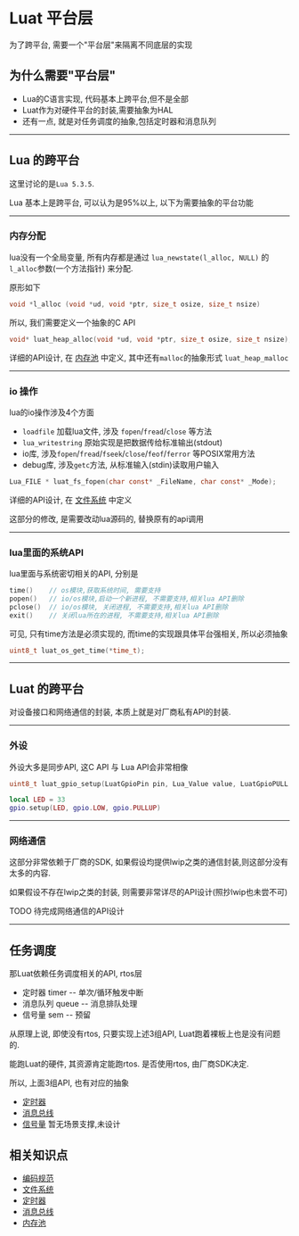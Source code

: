 # Luat 平台层

为了跨平台, 需要一个"平台层"来隔离不同底层的实现


## 为什么需要"平台层"

* Lua的C语言实现, 代码基本上跨平台,但不是全部
* Luat作为对硬件平台的封装,需要抽象为HAL
* 还有一点, 就是对任务调度的抽象,包括定时器和消息队列

----------------------------------------------------------------------------------
## Lua 的跨平台

这里讨论的是`Lua 5.3.5`.

Lua 基本上是跨平台, 可以认为是95%以上, 以下为需要抽象的平台功能

----------------------------------------------------------------------------------
### 内存分配

lua没有一个全局变量, 所有内存都是通过 `lua_newstate(l_alloc, NULL)` 的`l_alloc`参数(一个方法指针) 来分配.

原形如下

```c
void *l_alloc (void *ud, void *ptr, size_t osize, size_t nsize)
```

所以, 我们需要定义一个抽象的C API

```c
void* luat_heap_alloc(void *ud, void *ptr, size_t osize, size_t nsize);
```

详细的API设计, 在 [内存池](/markdown/core/luat_memory) 中定义, 其中还有`malloc`的抽象形式 `luat_heap_malloc`

----------------------------------------------------------------------------------
### io 操作

lua的io操作涉及4个方面
* `loadfile` 加载lua文件, 涉及 `fopen`/`fread`/`close` 等方法
* `lua_writestring` 原始实现是把数据传给标准输出(stdout)
* io库, 涉及`fopen`/`fread`/`fseek`/`close`/`feof`/`ferror` 等POSIX常用方法
* debug库, 涉及`getc`方法, 从标准输入(stdin)读取用户输入

```c
Lua_FILE * luat_fs_fopen(char const* _FileName, char const* _Mode);
```

详细的API设计, 在 [文件系统](/markdown/core/luat_fs) 中定义

这部分的修改, 是需要改动lua源码的, 替换原有的api调用

----------------------------------------------------------------------------------
### lua里面的系统API

lua里面与系统密切相关的API, 分别是

```c
time()    // os模块,获取系统时间, 需要支持
popen()   // io/os模块,启动一个新进程, 不需要支持,相关lua API删除
pclose()  // io/os模块, 关闭进程, 不需要支持,相关lua API删除
exit()    // 关闭lua所在的进程, 不需要支持,相关lua API删除
```

可见, 只有time方法是必须实现的, 而time的实现跟具体平台强相关, 所以必须抽象

```c
uint8_t luat_os_get_time(*time_t);
```

----------------------------------------------------------------------------------
## Luat 的跨平台

对设备接口和网络通信的封装, 本质上就是对厂商私有API的封装.

----------------------------------------------------------------------------------
### 外设

外设大多是同步API, 这C API 与 Lua API会非常相像

```c
uint8_t luat_gpio_setup(LuatGpioPin pin, Lua_Value value, LuatGpioPULL pullup);
```

```lua
local LED = 33
gpio.setup(LED, gpio.LOW, gpio.PULLUP)
```

----------------------------------------------------------------------------------
### 网络通信

这部分非常依赖于厂商的SDK, 如果假设均提供lwip之类的通信封装,则这部分没有太多的内容.

如果假设不存在lwip之类的封装, 则需要非常详尽的API设计(照抄lwip也未尝不可)

TODO 待完成网络通信的API设计

----------------------------------------------------------------------------------
## 任务调度


那Luat依赖任务调度相关的API, rtos层

* 定时器 timer   --  单次/循环触发中断
* 消息队列 queue --  消息排队处理
* 信号量 sem     --  预留

从原理上说, 即使没有rtos, 只要实现上述3组API, Luat跑着裸板上也是没有问题的.

能跑Luat的硬件, 其资源肯定能跑rtos. 是否使用rtos, 由厂商SDK决定.

所以, 上面3组API, 也有对应的抽象

* [定时器](/markdown/core/luat_timer)
* [消息总线](/markdown/core/luat_msgbus)
* [信号量]() 暂无场景支撑,未设计

## 相关知识点

* [编码规范](/markdown/proj/code_style)
* [文件系统](/markdown/core/luat_fs)
* [定时器](/markdown/core/luat_timer)
* [消息总线](/markdown/core/luat_msgbus)
* [内存池](/markdown/core/luat_memory)
